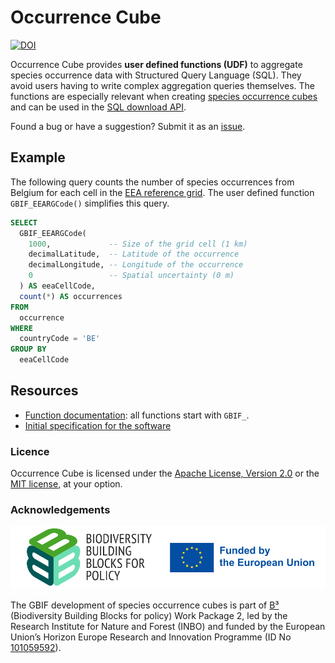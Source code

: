 # Occurrence Cube

[![DOI](https://zenodo.org/badge/DOI/10.5281/zenodo.10607133.svg)](https://doi.org/10.5281/zenodo.10607133)

Occurrence Cube provides **user defined functions (UDF)** to aggregate species occurrence data with Structured Query Language (SQL). They avoid users having to write complex aggregation queries themselves. The functions are especially relevant when creating [species occurrence cubes](https://www.gbif.org/occurrence-cubes) and can be used in the [SQL download API](https://techdocs.gbif.org/en/data-use/api-sql-downloads).

Found a bug or have a suggestion? Submit it as an [issue](https://github.com/gbif/occurrence-cube/issues).

## Example

The following query counts the number of species occurrences from Belgium for each cell in the [EEA reference grid](https://www.eea.europa.eu/data-and-maps/data/eea-reference-grids-2). The user defined function `GBIF_EEARGCode()` simplifies this query.

```SQL
SELECT
  GBIF_EEARGCode(
    1000,             -- Size of the grid cell (1 km)
    decimalLatitude,  -- Latitude of the occurrence
    decimalLongitude, -- Longitude of the occurrence
    0                 -- Spatial uncertainty (0 m)
  ) AS eeaCellCode,
  count(*) AS occurrences
FROM
  occurrence
WHERE
  countryCode = 'BE'
GROUP BY
  eeaCellCode
```

## Resources

- [Function documentation](https://techdocs.gbif.org/en/data-use/api-sql-download-functions): all functions start with `GBIF_`.
- [Initial specification for the software](https://docs.b-cubed.eu/guides/occurrence-cube/)

### Licence

Occurrence Cube is licensed under the [Apache License, Version 2.0](LICENSE-APACHE) or the [MIT license](LICENSE-MIT), at your option.

### Acknowledgements

<img src="images/b3_logo.png" alt="B3 logo" width="50%"><img src="images/funded_by_the_eu.png" alt="Funded by the European Union" width="50%">

The GBIF development of species occurrence cubes is part of [B³](https://b-cubed.eu/) (Biodiversity Building Blocks for policy) Work Package 2, led by the Research Institute for Nature and Forest (INBO) and funded by the European Union’s Horizon Europe Research and Innovation Programme (ID No [101059592](https://doi.org/10.3030/101059592)).
